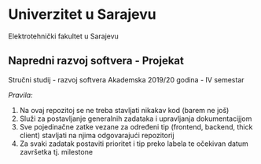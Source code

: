 # Univerzitet u Sarajevu
 Elektrotehnički fakultet u Sarajevu

## Napredni razvoj softvera - Projekat
Stručni studij - razvoj softvera
Akademska 2019/20 godina - IV semestar

*Pravila:*
1. Na ovaj repozitoj se ne treba stavljati nikakav kod (barem ne još)
2. Služi za postavljanje generalnih zadataka i upravljanja dokumentacijjom
3. Sve pojedinačne zatke vezane za određeni tip (frontend, backend, thick client) stavljati na njima odgovarajući repozitorij
4. Za svaki zadatak postaviti prioritet i tip preko labela te očekivan datum završetka tj. milestone

